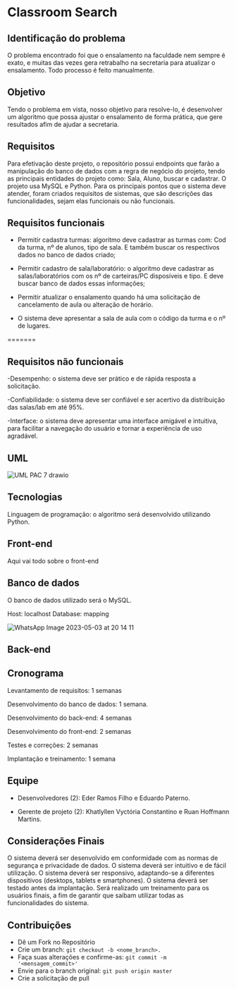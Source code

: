 # Classroom Search

## Identificação do problema

O problema encontrado foi que o ensalamento na faculdade nem sempre é exato, e muitas das vezes gera retrabalho na secretaria para atualizar o ensalamento. Todo processo é feito manualmente.


## Objetivo

Tendo o problema em vista, nosso objetivo para resolve-lo, é desenvolver um algoritmo que possa ajustar o ensalamento de forma prática, que gere resultados afim de ajudar a secretaria.

## Requisitos

Para efetivação deste projeto, o repositório possui endpoints que farão a manipulação do banco de dados com a regra de negócio do projeto, tendo as principais entidades do projeto como: Sala, Aluno, buscar e cadastrar. O projeto usa MySQL e Python. Para os principais pontos que o sistema deve atender, foram criados requisitos de sistemas, que são descrições das funcionalidades, sejam elas funcionais ou não funcionais.


## Requisitos funcionais

- Permitir cadastra turmas: algoritmo deve cadastrar as turmas com: Cod da turma, nº de alunos, tipo de sala. E também buscar os respectivos dados no banco de dados criado;

- Permitir cadastro de sala/laboratório: o algoritmo deve cadastrar as salas/laboratórios com os nº de carteiras/PC disposíveis e tipo. E deve buscar banco de dados essas informações;

- Permitir atualizar o ensalamento quando há uma solicitação de cancelamento de aula ou alteração de horário.  

- O sistema deve apresentar a sala de aula com o código da turma e o nº de lugares. 


=======


## Requisitos não funcionais

-Desempenho: o sistema deve ser prático e de rápida resposta a solicitação.

-Confiabilidade: o sistema deve ser confiável e ser acertivo da distribuição das salas/lab em até 95%.

-Interface: o sistema deve apresentar uma interface amigável e intuitiva, para facilitar a navegação do usuário e tornar a experiência de uso agradável.  

## UML

![UML PAC 7 drawio](https://user-images.githubusercontent.com/29105030/236072075-78744beb-7757-42df-98d1-303dbfcb678d.png)

## Tecnologias

Linguagem de programação: o algoritmo será desenvolvido utilizando Python.

## Front-end

Aqui vai todo sobre o front-end

## Banco de dados

O banco de dados utilizado será o MySQL.

Host: localhost    Database: mapping

![WhatsApp Image 2023-05-03 at 20 14 11](https://user-images.githubusercontent.com/29105030/236071416-151117d3-2472-4675-8d75-b7bd77a86b81.jpeg)

## Back-end

## Cronograma

Levantamento de requisitos: 1 semanas 

Desenvolvimento do banco de dados: 1 semana.

Desenvolvimento do back-end: 4 semanas 

Desenvolvimento do front-end: 2 semanas 

Testes e correções: 2 semanas 

Implantação e treinamento: 1 semana 

## Equipe

- Desenvolvedores (2): Eder Ramos Filho e  Eduardo Paterno.

- Gerente de projeto (2): Khatlyllen Vyctória Constantino e Ruan Hoffmann Martins.


## Considerações Finais

O sistema deverá ser desenvolvido em conformidade com as normas de segurança e privacidade de dados.
O sistema deverá ser intuitivo e de fácil utilização.
O sistema deverá ser responsivo, adaptando-se a diferentes dispositivos (desktops, tablets e smartphones).
O sistema deverá ser testado antes da implantação.
Será realizado um treinamento para os usuários finais, a fim de garantir que saibam utilizar todas as funcionalidades do sistema.

## Contribuições

- Dê um Fork no Repositório
- Crie um branch: ```git checkout -b <nome_branch>.```
- Faça suas alterações e confirme-as: ```git commit -m '<mensagem_commit>'```
- Envie para o branch original: ```git push origin master```
- Crie a solicitação de pull
